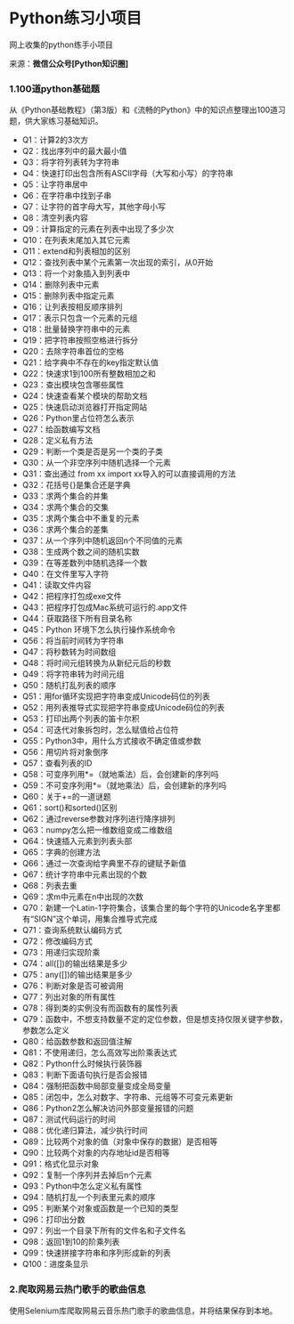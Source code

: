 # Python练习小项目
网上收集的python练手小项目

来源：**微信公众号[Python知识圈]**

### 1.100道python基础题

​	从《Python基础教程》（第3版）和《流畅的Python》中的知识点整理出100道习题，供大家练习基础知识。

- Q1：计算2的3次方
- Q2：找出序列中的最大最小值
- Q3：将字符列表转为字符串
- Q4：快速打印出包含所有ASCII字母（大写和小写）的字符串
- Q5：让字符串居中
- Q6：在字符串中找到子串
- Q7：让字符的首字母大写，其他字母小写
- Q8：清空列表内容
- Q9：计算指定的元素在列表中出现了多少次
- Q10：在列表末尾加入其它元素
- Q11：extend和列表相加的区别
- Q12：查找列表中某个元素第一次出现的索引，从0开始
- Q13：将一个对象插入到列表中
- Q14：删除列表中元素
- Q15：删除列表中指定元素
- Q16：让列表按相反顺序排列
- Q17：表示只包含一个元素的元组
- Q18：批量替换字符串中的元素
- Q19：把字符串按照空格进行拆分
- Q20：去除字符串首位的空格
- Q21：给字典中不存在的key指定默认值
- Q22：快速求1到100所有整数相加之和
- Q23：查出模块包含哪些属性
- Q24：快速查看某个模块的帮助文档
- Q25：快速启动浏览器打开指定网站
- Q26：Python里占位符怎么表示
- Q27：给函数编写文档
- Q28：定义私有方法
- Q29：判断一个类是否是另一个类的子类
- Q30：从一个非空序列中随机选择一个元素
- Q31：查出通过 from xx import xx导入的可以直接调用的方法
- Q32：花括号{}是集合还是字典
- Q33：求两个集合的并集
- Q34：求两个集合的交集
- Q35：求两个集合中不重复的元素
- Q36：求两个集合的差集
- Q37：从一个序列中随机返回n个不同值的元素
- Q38：生成两个数之间的随机实数
- Q39：在等差数列中随机选择一个数
- Q40：在文件里写入字符
- Q41：读取文件内容
- Q42：把程序打包成exe文件
- Q43：把程序打包成Mac系统可运行的.app文件
- Q44：获取路径下所有目录名称
- Q45：Python 环境下怎么执行操作系统命令
- Q56：将当前时间转为字符串
- Q47：将秒数转为时间数组
- Q48：将时间元组转换为从新纪元后的秒数
- Q49：将字符串转为时间元组
- Q50：随机打乱列表的顺序
- Q51：用for循环实现把字符串变成Unicode码位的列表
- Q52：用列表推导式实现把字符串变成Unicode码位的列表
- Q53：打印出两个列表的笛卡尔积
- Q54：可迭代对象拆包时，怎么赋值给占位符
- Q55：Python3中，用什么方式接收不确定值或参数
- Q56：用切片将对象倒序
- Q57：查看列表的ID
- Q58：可变序列用*=（就地乘法）后，会创建新的序列吗
- Q59：不可变序列用*=（就地乘法）后，会创建新的序列吗
- Q60：关于+=的一道谜题
- Q61：sort()和sorted()区别
- Q62：通过reverse参数对序列进行降序排列
- Q63：numpy怎么把一维数组变成二维数组
- Q64：快速插入元素到列表头部
- Q65：字典的创建方法
- Q66：通过一次查询给字典里不存的键赋予新值
- Q67：统计字符串中元素出现的个数
- Q68：列表去重
- Q69：求m中元素在n中出现的次数
- Q70：新建一个Latin-1字符集合，该集合里的每个字符的Unicode名字里都有“SIGN”这个单词，用集合推导式完成
- Q71：查询系统默认编码方式
- Q72：修改编码方式
- Q73：用递归实现阶乘
- Q74：all([])的输出结果是多少
- Q75：any([])的输出结果是多少
- Q76：判断对象是否可被调用
- Q77：列出对象的所有属性
- Q78：得到类的实例没有而函数有的属性列表
- Q79：函数中，不想支持数量不定的定位参数，但是想支持仅限关键字参数，参数怎么定义
- Q80：给函数参数和返回值注解
- Q81：不使用递归，怎么高效写出阶乘表达式
- Q82：Python什么时候执行装饰器
- Q83：判断下面语句执行是否会报错
- Q84：强制把函数中局部变量变成全局变量
- Q85：闭包中，怎么对数字、字符串、元组等不可变元素更新
- Q86：Python2怎么解决访问外部变量报错的问题
- Q87：测试代码运行的时间
- Q88：优化递归算法，减少执行时间
- Q89：比较两个对象的值（对象中保存的数据）是否相等
- Q90：比较两个对象的内存地址id是否相等
- Q91：格式化显示对象
- Q92：复制一个序列并去掉后n个元素
- Q93：Python中怎么定义私有属性
- Q94：随机打乱一个列表里元素的顺序
- Q95：判断某个对象或函数是一个已知的类型
- Q96：打印出分数
- Q97：列出一个目录下所有的文件名和子文件名
- Q98：返回1到10的阶乘列表
- Q99：快速拼接字符串和序列形成新的列表
- Q100：进度条显示

### 2.爬取网易云热门歌手的歌曲信息

​	使用Selenium库爬取网易云音乐热门歌手的歌曲信息，并将结果保存到本地。



